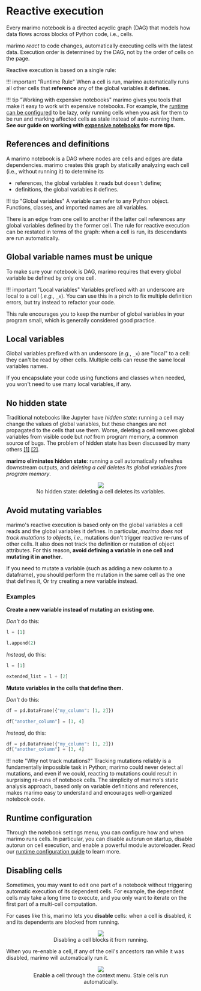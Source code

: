 # Reactive execution

Every marimo notebook is a directed acyclic graph (DAG) that models how data
flows across blocks of Python code, i.e., cells.

marimo _react_ to code changes, automatically executing cells with the latest
data. Execution order is determined by the DAG, not by the order of cells on
the page.

Reactive execution is based on a single rule:

!!! important "Runtime Rule"
    When a cell is run, marimo automatically runs all other cells that
    **reference** any of the global variables it **defines**.

!!! tip "Working with expensive notebooks"
    marimo gives you tools that make it easy to work with expensive notebooks. For
    example, the [runtime can be
    configured](configuration/runtime_configuration.md) to be lazy, only
    running cells when you ask for them to be run and marking affected cells as
    stale instead of auto-running them. **See our guide on working with [expensive
    notebooks](expensive_notebooks.md) for more tips.**

## References and definitions

A marimo notebook is a DAG where nodes are cells and edges are data
dependencies. marimo creates this graph by statically analyzing each cell
(i.e., without running it) to determine its

- references, the global variables it reads but doesn't define;
- definitions, the global variables it defines.

!!! tip "Global variables"
    A variable can refer to any Python object. Functions, classes, and imported
    names are all variables.

There is an edge from one cell to another if the latter cell references any
global variables defined by the former cell. The rule for reactive execution
can be restated in terms of the graph: when a cell is run, its descendants are
run automatically.

## Global variable names must be unique

To make sure your notebook is DAG, marimo requires that every global
variable be defined by only one cell.

!!! important "Local variables"
    Variables prefixed with an underscore are local to a cell (_.e.g._, `_x`). You
    can use this in a pinch to fix multiple definition errors, but try instead to
    refactor your code.

This rule encourages you to keep the number of global variables in your
program small, which is generally considered good practice.

## Local variables

Global variables prefixed with an underscore (_e.g._, `_x`) are "local" to a
cell: they can't be read by other cells. Multiple cells can reuse the same
local variables names.

If you encapsulate your code using functions and classes when needed,
you won't need to use many local variables, if any.

## No hidden state

Traditional notebooks like Jupyter have _hidden state_: running a cell may
change the values of global variables, but these changes are not propagated to
the cells that use them. Worse, deleting a cell removes global
variables from visible code but _not_ from program memory, a common
source of bugs. The problem of hidden state has been discussed by
many others
[[1]](https://austinhenley.com/pubs/Chattopadhyay2020CHI_NotebookPainpoints.pdf)
[[2]](https://docs.google.com/presentation/d/1n2RlMdmv1p25Xy5thJUhkKGvjtV-dkAIsUXP-AL4ffI/edit#slide=id.g362da58057_0_1).

**marimo eliminates hidden state**: running
a cell automatically refreshes downstream outputs, and _deleting a cell
deletes its global variables from program memory_.

<div align="center">
<figure>
<img src="/_static/docs-delete-cell.gif"/>
<figcaption>No hidden state: deleting a cell deletes its variables.</figcaption>
</figure>
</div>

<a name="reactivity-mutations"></a>

## Avoid mutating variables

marimo's reactive execution is based only on the global variables a cell reads
and the global variables it defines. In particular, _marimo does not track
mutations to objects_, _i.e._, mutations don't trigger reactive re-runs of
other cells. It also does not track the definition or mutation of object
attributes. For this reason, **avoid defining a variable in one cell and
mutating it in another**.

If you need to mutate a variable (such as adding a new column to a dataframe),
you should perform the mutation in the same cell as the one that defines it,
Or try creating a new variable instead.

### Examples

**Create a new variable instead of mutating an existing one.**

_Don't_ do this:

```python
l = [1]
```

```python
l.append(2)
```

_Instead_, do this:

```python
l = [1]
```

```python
extended_list = l + [2]
```

**Mutate variables in the cells that define them.**

_Don't_ do this:

```python
df = pd.DataFrame({"my_column": [1, 2]})
```

```python
df["another_column"] = [3, 4]
```

_Instead_, do this:

```python
df = pd.DataFrame({"my_column": [1, 2]})
df["another_column"] = [3, 4]
```

!!! note "Why not track mutations?"
    Tracking mutations reliably is a fundamentally impossible task in Python; marimo
    could never detect all mutations, and even if we could, reacting to mutations could
    result in surprising re-runs of notebook cells. The simplicity of marimo's
    static analysis approach, based only on variable definitions and references,
    makes marimo easy to understand and encourages well-organized notebook code.

## Runtime configuration

Through the notebook settings menu, you can configure how and when marimo runs
cells. In particular, you can disable autorun on startup, disable autorun
on cell execution, and enable a powerful module autoreloader. Read our
[runtime configuration guide](configuration/runtime_configuration.md) to learn more.

## Disabling cells

Sometimes, you may want to edit one part of a notebook without triggering
automatic execution of its dependent cells. For example, the dependent cells
may take a long time to execute, and you only want to iterate on the first part
of a multi-cell computation.

For cases like this, marimo lets you **disable** cells: when a cell is
disabled, it and its dependents are blocked from running.

<div align="center">
<figure>
<img src="/_static/docs-disable-cell.gif"/>
<figcaption>Disabling a cell blocks it from running.</figcaption>
</figure>
</div>

When you re-enable a cell, if any of the cell's ancestors ran while it was
disabled, marimo will automatically run it.

<div align="center">
<figure>
<img src="/_static/docs-enable-cell.gif"/>
<figcaption>Enable a cell through the context menu. Stale cells run
automatically.</figcaption>
</figure>
</div>
